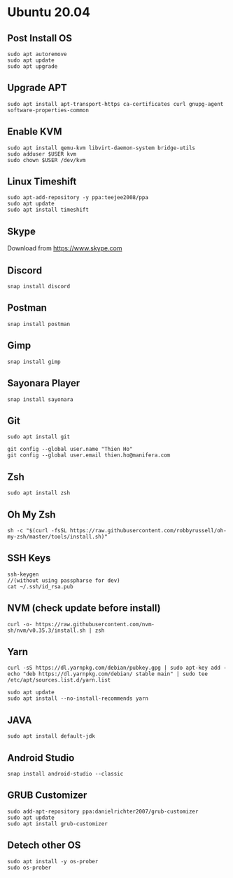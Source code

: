 # Ubuntu 20.04

## Post Install OS

```
sudo apt autoremove
sudo apt update
sudo apt upgrade
```

## Upgrade APT

```
sudo apt install apt-transport-https ca-certificates curl gnupg-agent software-properties-common
```

## Enable KVM

```
sudo apt install qemu-kvm libvirt-daemon-system bridge-utils
sudo adduser $USER kvm
sudo chown $USER /dev/kvm
```

## Linux Timeshift

```
sudo apt-add-repository -y ppa:teejee2008/ppa
sudo apt update
sudo apt install timeshift
```

## Skype

Download from https://www.skype.com

## Discord

```
snap install discord
```

## Postman

```
snap install postman
```

## Gimp

```
snap install gimp
```

## Sayonara Player

```
snap install sayonara
```

## Git

```
sudo apt install git

git config --global user.name "Thien Ho"
git config --global user.email thien.ho@manifera.com
```

## Zsh

```
sudo apt install zsh
```

## Oh My Zsh

```
sh -c "$(curl -fsSL https://raw.githubusercontent.com/robbyrussell/oh-my-zsh/master/tools/install.sh)"
```

## SSH Keys

```
ssh-keygen
//(without using passpharse for dev)
cat ~/.ssh/id_rsa.pub
```

## NVM (check update before install)

```
curl -o- https://raw.githubusercontent.com/nvm-sh/nvm/v0.35.3/install.sh | zsh
```

## Yarn

```
curl -sS https://dl.yarnpkg.com/debian/pubkey.gpg | sudo apt-key add -
echo "deb https://dl.yarnpkg.com/debian/ stable main" | sudo tee /etc/apt/sources.list.d/yarn.list

sudo apt update
sudo apt install --no-install-recommends yarn
```

## JAVA

```
sudo apt install default-jdk
```

## Android Studio

```
snap install android-studio --classic
```

## GRUB Customizer

```
sudo add-apt-repository ppa:danielrichter2007/grub-customizer
sudo apt update
sudo apt install grub-customizer
```

## Detech other OS

```
sudo apt install -y os-prober
sudo os-prober
```
